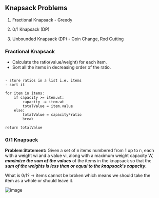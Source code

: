 ## Knapsack Problems

1.  Fractional Knapsack - Greedy
    
2.  0/1 Knapsack (DP)
    
3.  Unbounded Knapsack (DP) - Coin Change, Rod Cutting

### Fractional Knapsack

* Calculate the ratio(value/weight) for each item.
* Sort all the items in decreasing order of the ratio.

```

- store ratios in a list i.e. items
- sort it 

for item in items:
    if capacity >= item.wt:
        capacity -= item.wt
        totalValue = item.value
    else:
        totalValue = capacity*ratio
        break

return totalValue
```

### 0/1 Knapsack

**Problem Statement:** Given a set of n items numbered from 1 up
to n, each with a weight wi and a value vi, along with a 
maximum weight capacity W, **_maximize the sum of the values_** of 
the items in the knapsack so that the **_sum of the weights is 
less than or equal to the knapsack's capacity_**.

What is 0/1? -> items cannot be broken which means we should
take the item as a whole or should leave it.


![image](https://user-images.githubusercontent.com/17683048/158238054-76d92e64-c9b5-4912-a347-81ec88f9a4b7.png)
